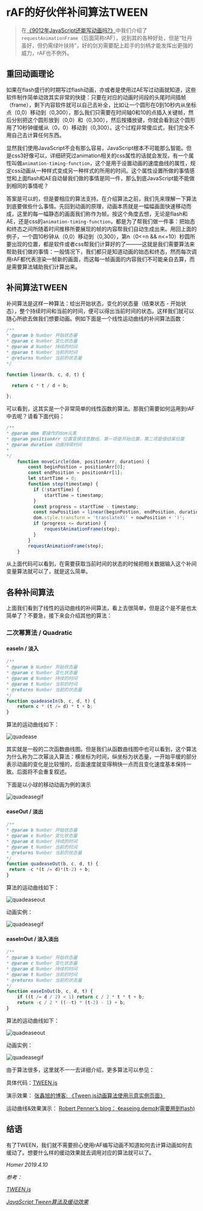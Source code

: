 # rAF的好伙伴补间算法TWEEN

> 在[《9012年JavaScript还能写动画吗?》](../requsetAnimationFrame/requetAnimationFrame)中我们介绍了`requestAnimationFrame`（后面简称rAF），说到其的各种好处，但是“牡丹虽好，但仍需绿叶扶持”，好的剑刃需要配上趁手的剑柄才能发挥出更强的威力，rAF也不例外。

## 重回动画理论

如果在flash盛行的时期写过flash动画，亦或者是使用过AE写过动画就知道，这些软件制作简单动效其实非常的快捷：只要在对应的动画时间段的头尾时间插帧（frame），剩下内容软件就可以自己去补全，比如让一个圆形在0到10秒内从坐标点（0,0）移动到（0,300），那么我们只需要在时间轴0和10的点插入关键帧，然后分别把这个圆形放到（0,0）和（0,300），然后按播放键，你就会看到这个圆形用了10秒钟缓缓从（0，0）移动到（0,300）。这个过程非常傻瓜式，我们完全不用自己去计算任何东西。

显然我们使用JavaScript不会有那么容易，JavaScript根本不可能那么智能。但是css3好像可以，详细研究过animation相关的css属性的话就会发现，有一个属性叫做`animation-timing-function`，这个是用于设置动画的速度曲线的属性，规定css动画从一种样式变成另一种样式的所用的时间。这个属性设置所做的事情感觉和上面flash和AE自动替我们做的事情是同一件，那么到底JavaScript能不能做到相同的事情呢？

答案是可以的，但是要相应的算法支持。在介绍算法之前，我们先来理解一下算法到底要做些什么事情。先回到动画的原理，动画本质就是一幅幅画面快速移动而成，这里的每一幅静态的画面我们称作为帧。按这个角度去想，无论是flash和AE，还是css的`animation-timing-function`，都是为了帮我们做一件事：把始态和终态之间所随着时间推移所要展现的帧的内容帮我们自动生成出来。用回上面的例子，一个圆10秒钟从（0,0）移动到（0,300），第n（0<=n && n<=10）秒圆所要出现的位置，都是软件或者css帮我们计算好的了———这就是我们需要算法来帮助我们做的事情：一般情况下，我们都只是知道动画的始态和终态，然而每次调用rAF都代表渲染一帧新的画面，而这每一帧画面的内容我们不可能亲自去算，而是需要算法辅助我们计算出来。

## 补间算法TWEEN

补间算法是这样一种算法：给出开始状态，变化的状态量（结束状态 - 开始状态），整个持续时间和当前的时间，便可以得出当前时间的状态。这样我们就可以随心所欲去做我们想要动画。例如下面是一个线性运动曲线的补间算法函数：

```javascript
/**
* @param b Number 开始状态量
* @param c Number 变化状态量
* @param d Number 持续的时间
* @param t Number 当前的时间
* @returns Number 当前的状态量
*/

function linear(b, c, d, t) {

  return c * t / d + b;

};
```
可以看到，这其实是一个非常简单的线性函数的算法。那我们需要如何运用到rAF中去呢？请看下面代码：

```javascript
/**
* @param dom 要操作的dom元素
* @param positionArr 位置变换信息数组，第一项是开始位置，第二项是借结束位置
* @param duration 动画持续时间
* 
*/
    function moveCircle(dom, positionArr, duration) {
        const beginPostion = positionArr[0];
        const endPosition = positionArr[1];
        let startTime = 0;
        function step(timestamp) {
          if (!startTime) {
              startTime = timestamp;
          }
          const progress = startTime - timestamp;
          const nowPosition = linear(beginPostion, endPosition, duration, progress); // 引用补间算法来获取当前时间的位置状态
          dom.style.transform = 'translateX(' + nowPosition + ')';
          if (progress <= duration) {
              requestAnimationFrame(step);
          }
        }
        requestAnimationFrame(step);
    }
```
从上面代码可以看到，在需要获取当前时间的状态的时候把相关数据输入这个补间变量算法就可以了，就是这么简单。

## 各种补间算法

上面我们看到了线性的运动曲线的补间算法，看上去很简单，但是这个是不是也太简单了？不要急，接下来会介绍其他的算法：

### 二次幂算法 / Quadratic 

#### easeIn / 淡入

```javascript
/**
* @param b Number 开始状态量
* @param c Number 变化状态量
* @param d Number 持续的时间
* @param t Number 当前的时间
* @returns Number 当前的状态量
*/
function quadeaseIn(b, c, d, t) {
    return c * (t /= d) * t + b;
}
```
算法的运动曲线如下：

![quadease](./img/easeInQuad.png)

其实就是一般的二次函数曲线图。但是我们从函数曲线图中也可以看到，这个算法为什么称为二次幂淡入算法：横坐标为时间，纵坐标为状态量，一开始平缓的部分表示动画的变化是比较慢的，后面速度就变得稍快一点而且变化速度基本保持一致。后面将不会重复叙述。

下面是以小球的移动动画为例的演示

![quadeasegif](./img/easeInQuad.gif)

#### easeOut / 淡出

```javascript
/**
* @param b Number 开始状态量
* @param c Number 变化状态量
* @param d Number 持续的时间
* @param t Number 当前的时间
* @returns Number 当前的状态量
*/
function quadeaseOut(b, c, d, t) {
 return -c *(t /= d)*(t-2) + b;
}
```
算法的运动曲线如下：

![quadeaseout](./img/easeOutQuad.png)

动画实例：

![quadeasegif](./img/easeOutQuad.gif)

#### easeInOut / 淡入淡出

```javascript
/**
* @param b Number 开始状态量
* @param c Number 变化状态量
* @param d Number 持续的时间
* @param t Number 当前的时间
* @returns Number 当前的状态量
*/
function easeInOut(b, c, d, t) {
    if ((t /= d / 2) < 1) return c / 2 * t * t + b;
    return -c / 2 * ((--t) * (t-2) - 1) + b;
}
```
算法的运动曲线如下：

![quadeaseout](./img/easeInOutQuad.png)

动画实例：

![quadeasegif](./img/easeInOutQuad.gif)

由于算法很多，这里就不一一去详细介绍，更多算法可以参见：

具体代码：[TWEEN.js](./TWEEN.js)

演示效果： [张鑫旭的博客: 《Tween.js动画算法使用示意实例页面》](https://www.zhangxinxu.com/study/201612/how-to-use-tween-js.html)

运动曲线&效果演示： [Robert Penner’s blog： 《easeing demo》(需要用到flash)](http://robertpenner.com/easing/easing_demo.html)

## 结语

有了TWEEN，我们就不需要担心使用rAF编写动画不知道如何去计算动画如何去缓动了。想要什么样的缓动效果就去调用对应的算法就可以了。

*Homer 2019.4.10*

*参考：*

[*TWEEN.js*](https://github.com/zhangxinxu/Tween)

[*JavaScript Tween算法及缓动效果*](http://www.cnblogs.com/cloudgamer/archive/2009/01/06/Tween.html)

